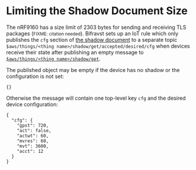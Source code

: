 # Limiting the Shadow Document Size

The nRF9160 has a size limit of 2303 bytes for sending and receiving TLS
packages (<small>FIXME: citation needed</small>). Bifravst sets up an IoT rule
which only publishes the `cfg` section of
[the shadow document](../firmware/state.json) to a separate topic
`$aws/things/<thing name>/shadow/get/accepted/desired/cfg` when devices receive
their state after publishing an empty message to
[`$aws/things/<thing name>/shadow/get`](https://docs.aws.amazon.com/iot/latest/developerguide/device-shadow-mqtt.html#get-pub-sub-topic).

The published object may be empty if the device has no shadow or the
configuration is not set:

    {}

Otherwise the message will contain one top-level key `cfg` and the desired
device configuration:

    {
      "cfg": {
        "gpst": 720,
        "act": false,
        "actwt": 60,
        "mvres": 60,
        "mvt": 3600,
        "acct": 12
      }
    }
